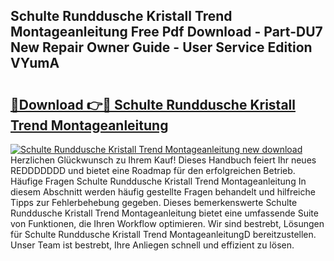 ## Schulte Runddusche Kristall Trend Montageanleitung Free Pdf Download - Part-DU7 New Repair Owner Guide - User Service Edition VYumA

# <h2><a href="http://df7gz7.blite.top/?on=Schulte+Runddusche+Kristall+Trend+Montageanleitung">🔗Download 👉🔴 Schulte Runddusche Kristall Trend Montageanleitung</a></h2>

[![Schulte Runddusche Kristall Trend Montageanleitung new download](https://i.imgur.com/lujVjoI.png)](http://df7gz7.blite.top/?on=Schulte+Runddusche+Kristall+Trend+Montageanleitung)
Herzlichen Glückwunsch zu Ihrem Kauf! Dieses Handbuch feiert Ihr neues REDDDDDDD und bietet eine Roadmap für den erfolgreichen Betrieb. Häufige Fragen Schulte Runddusche Kristall Trend Montageanleitung In diesem Abschnitt werden häufig gestellte Fragen behandelt und hilfreiche Tipps zur Fehlerbehebung gegeben. Dieses bemerkenswerte Schulte Runddusche Kristall Trend Montageanleitung bietet eine umfassende Suite von Funktionen, die Ihren Workflow optimieren. Wir sind bestrebt, Lösungen für Schulte Runddusche Kristall Trend MontageanleitungD bereitzustellen. Unser Team ist bestrebt, Ihre Anliegen schnell und effizient zu lösen.
